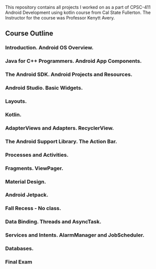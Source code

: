 
This repository contains all projects I worked on as a part of CPSC-411 Android Development using kotlin course from Cal State Fullerton. The Instructor for the course was Professor Kenytt Avery. 

## Course Outline
### Introduction. Android OS Overview.
### Java for C++ Programmers. Android App Components.
### The Android SDK. Android Projects and Resources.
### Android Studio. Basic Widgets.
### Layouts.
### Kotlin.
### AdapterViews and Adapters. RecyclerView.
### The Android Support Library. The Action Bar.
### Processes and Activities.
### Fragments. ViewPager.
### Material Design.
### Android Jetpack.
### Fall Recess - No class.
### Data Binding. Threads and AsyncTask.
### Services and Intents. AlarmManager and JobScheduler.
### Databases.
### Final Exam
